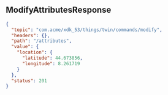 ## ModifyAttributesResponse

```json
{
  "topic": "com.acme/xdk_53/things/twin/commands/modify",
  "headers": {},
  "path": "/attributes",
  "value": {
    "location": {
      "latitude": 44.673856,
      "longitude": 8.261719
    }
  },
  "status": 201
}
```
